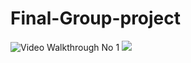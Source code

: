 # Final-Group-project

<img src='https://github.com/CodePath-Spring-2023-Pod-16/Final-Group-project/blob/main/Search%20Functionality-min.gif' title='Video Walkthrough No 1' width='' alt='Video Walkthrough No 1' />
<img src = 'https://user-images.githubusercontent.com/66450436/232627533-58d643b3-f4ec-470a-9c71-6bdf71a51164.gif'/>
